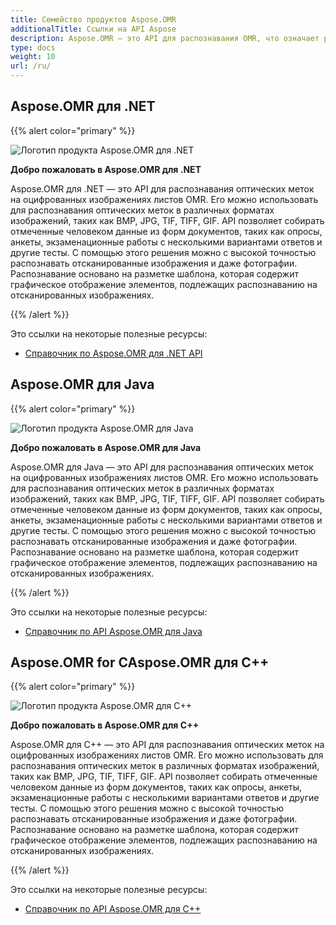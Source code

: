 ```yaml
---
title: Семейство продуктов Aspose.OMR
additionalTitle: Ссылки на API Aspose
description: Aspose.OMR — это API для распознавания OMR, что означает распознавание оптических меток, оптических меток из OMRSheet, который представляет собой оцифрованный лист изображений.
type: docs
weight: 10
url: /ru/
---
```


## Aspose.OMR для .NET

{{% alert color="primary" %}} 

![Логотип продукта Aspose.OMR для .NET](../logo_omr_net.svg)

**Добро пожаловать в Aspose.OMR для .NET**

Aspose.OMR для .NET — это API для распознавания оптических меток на оцифрованных изображениях листов OMR. Его можно использовать для распознавания оптических меток в различных форматах изображений, таких как BMP, JPG, TIF, TIFF, GIF. API позволяет собирать отмеченные человеком данные из форм документов, таких как опросы, анкеты, экзаменационные работы с несколькими вариантами ответов и другие тесты. С помощью этого решения можно с высокой точностью распознавать отсканированные изображения и даже фотографии. Распознавание основано на разметке шаблона, которая содержит графическое отображение элементов, подлежащих распознаванию на отсканированных изображениях.

{{% /alert %}} 

Это ссылки на некоторые полезные ресурсы:

- [Справочник по Aspose.OMR для .NET API](/omr/ru/net/)


## Aspose.OMR для Java

{{% alert color="primary" %}} 

![Логотип продукта Aspose.OMR для Java](../logo_omr_java.svg)

**Добро пожаловать в Aspose.OMR для Java**

Aspose.OMR для Java — это API для распознавания оптических меток на оцифрованных изображениях листов OMR. Его можно использовать для распознавания оптических меток в различных форматах изображений, таких как BMP, JPG, TIF, TIFF, GIF. API позволяет собирать отмеченные человеком данные из форм документов, таких как опросы, анкеты, экзаменационные работы с несколькими вариантами ответов и другие тесты. С помощью этого решения можно с высокой точностью распознавать отсканированные изображения и даже фотографии. Распознавание основано на разметке шаблона, которая содержит графическое отображение элементов, подлежащих распознаванию на отсканированных изображениях.

{{% /alert %}} 

Это ссылки на некоторые полезные ресурсы:

- [Справочник по API Aspose.OMR для Java](/omr/java/)


## Aspose.OMR for CAspose.OMR для C++

{{% alert color="primary" %}} 

![Логотип продукта Aspose.OMR для C++](../logo_omr_cpp.svg)

**Добро пожаловать в Aspose.OMR для C++**

Aspose.OMR для C++ — это API для распознавания оптических меток на оцифрованных изображениях листов OMR. Его можно использовать для распознавания оптических меток в различных форматах изображений, таких как BMP, JPG, TIF, TIFF, GIF. API позволяет собирать отмеченные человеком данные из форм документов, таких как опросы, анкеты, экзаменационные работы с несколькими вариантами ответов и другие тесты. С помощью этого решения можно с высокой точностью распознавать отсканированные изображения и даже фотографии. Распознавание основано на разметке шаблона, которая содержит графическое отображение элементов, подлежащих распознаванию на отсканированных изображениях.

{{% /alert %}} 

Это ссылки на некоторые полезные ресурсы:

- [Справочник по API Aspose.OMR для C++](/omr/cpp/)